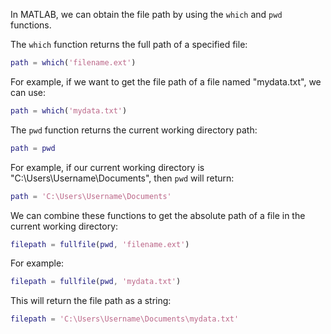 In MATLAB, we can obtain the file path by using the `which` and `pwd` functions.

The `which` function returns the full path of a specified file:

```matlab
path = which('filename.ext')
```

For example, if we want to get the file path of a file named "mydata.txt", we can use:

```matlab
path = which('mydata.txt')
```

The `pwd` function returns the current working directory path:

```matlab
path = pwd
```

For example, if our current working directory is "C:\Users\Username\Documents", then `pwd` will return:

```matlab
path = 'C:\Users\Username\Documents'
```

We can combine these functions to get the absolute path of a file in the current working directory:

```matlab
filepath = fullfile(pwd, 'filename.ext')
```

For example:

```matlab
filepath = fullfile(pwd, 'mydata.txt')
```

This will return the file path as a string:

```matlab
filepath = 'C:\Users\Username\Documents\mydata.txt'
```
